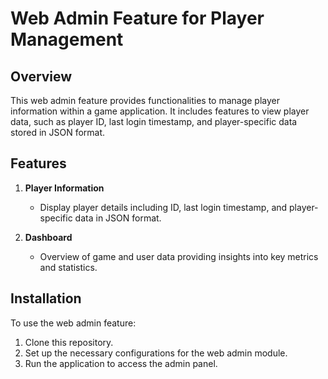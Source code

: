 # Web Admin Feature for Player Management

## Overview
This web admin feature provides functionalities to manage player information within a game application. It includes features to view player data, such as player ID, last login timestamp, and player-specific data stored in JSON format.

## Features
1. **Player Information**
   - Display player details including ID, last login timestamp, and player-specific data in JSON format.

2. **Dashboard**
   - Overview of game and user data providing insights into key metrics and statistics.

## Installation
To use the web admin feature:
1. Clone this repository.
2. Set up the necessary configurations for the web admin module.
3. Run the application to access the admin panel.